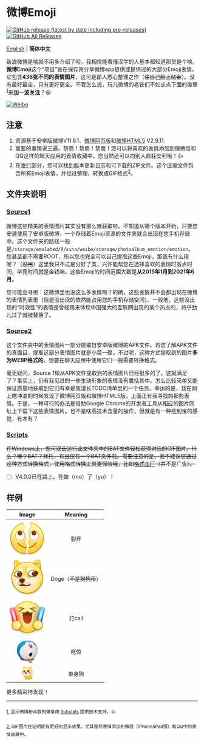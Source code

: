 # 微博Emoji

[![GitHub release (latest by date including pre-releases)](https://img.shields.io/github/v/release/ArvinZJC/WeiboEmoji?include_prereleases)](../../releases)
[![GitHub All Releases](https://img.shields.io/github/downloads/ArvinZJC/WeiboEmoji/total)](../../releases)

[English](./README.md) | **简体中文**

新浪微博是啥就不用多介绍了哈，我相信能看懂汉字的人基本都知道那货是个啥。**微博Emoji**这个“项目”旨在保存并分享微博app提供或提供过的大部分Emoji表情。它包含**438张不同的表情图片**，这可是鄙人悉心整理之作（~~往自己脸上贴金~~）。没有最好最全，只有更好更全。不管怎么说，玩儿微博的老铁们不如点点下面的徽章<sup id="source1">[1](#footnote1)</sup>来**加一波关注**？😆

[![Weibo](https://img.shields.io/badge/dynamic/json?logo=sina-weibo&label=微博粉丝&color=ff8200&query=%24.data.totalSubs&url=https%3A%2F%2Fapi.spencerwoo.com%2Fsubstats%2F%3Fsource%3Dweibo%26queryKey%3D3218812301&longCache=true)](https://weibo.com/u/3218812301)

## 注意

1. 资源基于安卓版微博V11.6.1、[微博网页版](https://weibo.com/)和[微博HTML5](https://m.weibo.cn/) V2.9.11.
2. 重要的事情说三遍。禁商！禁商！禁商！您可以将喜欢的表情添加到像微信和QQ这样的聊天应用的表情收藏中。您当然还可以向别人疯狂安利哦！👍
3. 在[发行](../../releases)部分，您可以找到版本更新日志和可下载的ZIP文件。这个压缩文件包含所有Emoji表情，并经过整理、转换成GIF格式<sup id="source2">[2](#footnote2)</sup>。

## 文件夹说明

### [Source1](./Source1)

微博这些精美的表情图片其实没有那么难获取啦。不知道从哪个版本开始，只要您安装使用了安卓版微博，一个存储着Emoji资源的文件夹就会出现在您手机存储中。这个文件夹的路径一般是`/storage/emulated/0/sina/weibo/storage/photoalbum_emotion/emotion`。您甚至都不需要ROOT，所以您也完全可以自己提取这些Emoji。那我有什么用呢？（~~没用~~）这里我只不过是分好了类，兴许能帮您在选择喜欢的表情时省点时间，毕竟时间就是金钱嘛。这些Emoji的时间范围大致是**从2015年1月到2021年6月**。

您可能会寻思：这微博里也没这么多表情啊？的确，这些表情并不会都出现在微博的表情列表里（但是没出现的依然能占用您的手机存储空间）。一般地，这些没出现的“时效性”的表情是曾经用来体现中国强大的互联网出现的某个热点的，热乎劲儿过了就被替换了。

### [Source2](./Source2)

这个文件夹中的表情图片一部分提取自安卓版微博的APK文件。若您了解APK文件的真面目，提取这部分表情图片就是小菜一碟。不过呢，这种方式提取到的图片**多为WEBP格式的**。想要在聊天应用中使用它们一般需要转换格式。

毫无疑问，Source 1和从APK文件提取到的表情图片已经挺多的了。这就满足了？事实上，仍有我见过的一些生动形象的表情没有囊括其中。怎么比较简单又能保证质量地获取到它们有幸是我漫长TODO清单里的一个任务。幸运的是，我在网上瞎冲浪的时候发现了微博网页版和微博HTML5版，上面正有我寻找的那些表情。于是，一种可行的办法是借助Google Chrome的开发者工具从相应的图片网址上下载下这些表情图片。也不是啥高技术含量的操作，但就是有一种挖到宝的感觉，有木有？

### [Scripts](./Scripts)

~~在Windows上，您可双击运行此文件夹中的BAT文件轻松获得对应的GIF图片。什么？哪个BAT？拜托，有且仅有一个BAT文件啦。需要注意的是，我不建议您通过这种方式转换格式，使用格式转换工具更保险哦，比如[格式工厂](http://www.pcgeshi.com/)（~~并不是广告~~）。~~

- [ ] V4.0.0已在路上。在做（mo）了（yu）！

## 样例

| Image | Meaning |
| :--: | :--: |
| ![202011_liekai_mobile.png](./Source1/微博“黄脸”/202011_liekai_mobile.png) | 裂开 |
| ![2018_doge_mobile.png](./Source1/微博“黄脸”/2018_doge_mobile.png) | Doge（~~不是狗狗币~~） |
| ![moren_dacall_mobile.png](./Source1/微博“黄脸”/moren_dacall_mobile.png) | 打call |
| ![dorachijing_mobile.png](./Source1/哆啦A梦/dorachijing_mobile.png) | 吃惊 |
| ![2021_alongdog_org.png](./Source2/两大虐狗节_补充/2021_alongdog_org.png) | 单身狗 |

更多精彩待发现！

****

<sub id="footnote1">[1.](#source1) 显示微博粉丝数的徽章由 [Substats](https://github.com/spencerwooo/Substats) 提供技术支持。👍</sub>

<sub id="footnote2">[2.](#source2) GIF图片经证明能有更好的显示效果，尤其是将表情添加到微信（iPhone/iPad版）和QQ中的表情收藏中。</sub>
